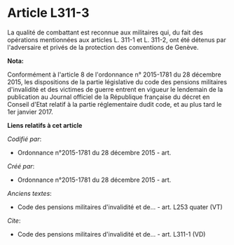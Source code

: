 # Article L311-3

La qualité de combattant est reconnue aux militaires qui, du fait des opérations mentionnées aux articles L. 311-1 et L.
311-2, ont été détenus par l'adversaire et privés de la protection des conventions de Genève.

**Nota:**

Conformément à l'article 8 de l'ordonnance n° 2015-1781 du 28 décembre 2015, les dispositions de la partie législative du
code des pensions militaires d'invalidité et des victimes de guerre entrent en vigueur le lendemain de la publication au
Journal officiel de la République française du décret en Conseil d'Etat relatif à la partie réglementaire dudit code, et au
plus tard le 1er janvier 2017.

**Liens relatifs à cet article**

_Codifié par_:

  - Ordonnance n°2015-1781 du 28 décembre 2015 - art.

_Créé par_:

  - Ordonnance n°2015-1781 du 28 décembre 2015 - art.

_Anciens textes_:

  - Code des pensions militaires d'invalidité et de... - art. L253 quater (VT)

_Cite_:

  - Code des pensions militaires d'invalidité et de... - art. L311-1 (VD)
